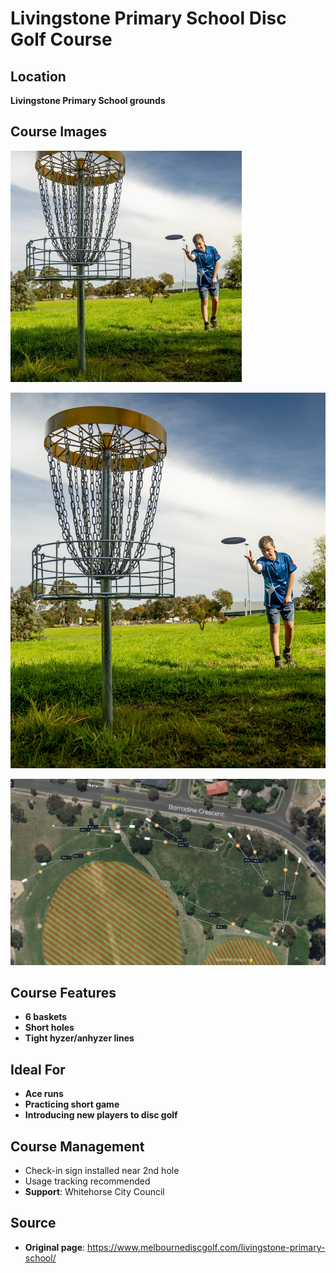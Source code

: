 # Livingstone Primary School Disc Golf Course

## Location
**Livingstone Primary School grounds**

## Course Images
![Course Thumbnail](course-thumbnail.jpg)

![Course Photo](course-photo.jpg)

![Course Map](course-map.jpg)

## Course Features
- **6 baskets**
- **Short holes**
- **Tight hyzer/anhyzer lines**

## Ideal For
- **Ace runs**
- **Practicing short game**
- **Introducing new players to disc golf**

## Course Management
- Check-in sign installed near 2nd hole
- Usage tracking recommended
- **Support**: Whitehorse City Council

## Source
- **Original page**: https://www.melbournediscgolf.com/livingstone-primary-school/
